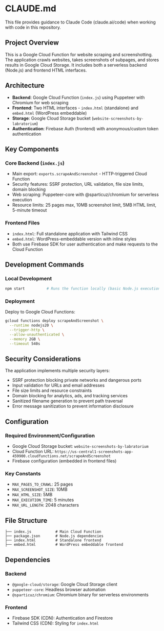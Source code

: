 # CLAUDE.md

This file provides guidance to Claude Code (claude.ai/code) when working with code in this repository.

## Project Overview

This is a Google Cloud Function for website scraping and screenshotting. The application crawls websites, takes screenshots of subpages, and stores results in Google Cloud Storage. It includes both a serverless backend (Node.js) and frontend HTML interfaces.

## Architecture

- **Backend**: Google Cloud Function (`index.js`) using Puppeteer with Chromium for web scraping
- **Frontend**: Two HTML interfaces - `index.html` (standalone) and `embed.html` (WordPress embeddable)
- **Storage**: Google Cloud Storage bucket (`website-screenshots-by-labratorium`)
- **Authentication**: Firebase Auth (frontend) with anonymous/custom token authentication

## Key Components

### Core Backend (`index.js`)
- Main export: `exports.scrapeAndScreenshot` - HTTP-triggered Cloud Function
- Security features: SSRF protection, URL validation, file size limits, domain blocking
- Web scraping: Puppeteer-core with @sparticuz/chromium for serverless execution
- Resource limits: 25 pages max, 10MB screenshot limit, 5MB HTML limit, 5-minute timeout

### Frontend Files
- `index.html`: Full standalone application with Tailwind CSS
- `embed.html`: WordPress-embeddable version with inline styles
- Both use Firebase SDK for user authentication and make requests to the Cloud Function

## Development Commands

### Local Development
```bash
npm start          # Runs the function locally (basic Node.js execution)
```

### Deployment
Deploy to Google Cloud Functions:
```bash
gcloud functions deploy scrapeAndScreenshot \
  --runtime nodejs20 \
  --trigger-http \
  --allow-unauthenticated \
  --memory 2GB \
  --timeout 540s
```

## Security Considerations

The application implements multiple security layers:
- SSRF protection blocking private networks and dangerous ports
- Input validation for URLs and email addresses  
- File size limits and resource constraints
- Domain blocking for analytics, ads, and tracking services
- Sanitized filename generation to prevent path traversal
- Error message sanitization to prevent information disclosure

## Configuration

### Required Environment/Configuration
- Google Cloud Storage bucket: `website-screenshots-by-labratorium`
- Cloud Function URL: `https://us-central1-screenshots-app-459900.cloudfunctions.net/scrapeAndScreenshot`
- Firebase configuration (embedded in frontend files)

### Key Constants
- `MAX_PAGES_TO_CRAWL`: 25 pages
- `MAX_SCREENSHOT_SIZE`: 10MB
- `MAX_HTML_SIZE`: 5MB
- `MAX_EXECUTION_TIME`: 5 minutes
- `MAX_URL_LENGTH`: 2048 characters

## File Structure
```
├── index.js           # Main Cloud Function
├── package.json       # Node.js dependencies
├── index.html         # Standalone frontend
├── embed.html         # WordPress embeddable frontend
```

## Dependencies

### Backend
- `@google-cloud/storage`: Google Cloud Storage client
- `puppeteer-core`: Headless browser automation
- `@sparticuz/chromium`: Chromium binary for serverless environments

### Frontend
- Firebase SDK (CDN): Authentication and Firestore
- Tailwind CSS (CDN): Styling for `index.html`